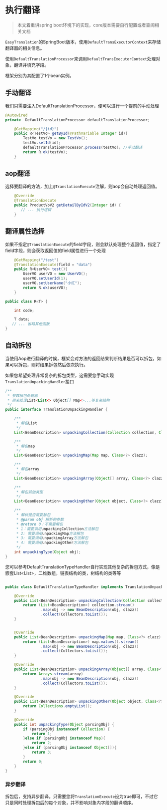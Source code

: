 # 执行翻译

> 本文着重讲spring boot环境下的实现，core版本需要自行配置或者查阅相关文档

`EasyTranslation`的SpringBoot版本，使用`DefaultTransExecutorContext`来存储翻译器的相关信息。

使用`DefaultTranslationProcessor`来调用`DefaultTransExecutorContext`处理对象，翻译并填充字段。

框架分别为其配置了1个bean实例。

## 手动翻译

我们只需要注入DefaultTranslationProcessor，便可以进行一个提前的手动处理

```java
@Autowired
private  DefaultTranslationProcessor defaultTranslationProcessor;

    @GetMapping("/{id}")
    public R<TestVo> getById(@PathVariable Integer id){
        TestVo testVo = new TestVo();
        testVo.setId(id);
        defaultTranslationProcessor.process(testVo); //手动翻译
        return R.ok(testVo);
    }

```

## aop翻译

选择要翻译的方法，加上`@TranslationExecute`注解，则aop会自动处理返回值。

```java
    @Override
    @TranslationExecute
    public ProductVoV2 getDetailByIdV2(Integer id) {
       // ... 执行逻辑
    }
```



## 翻译属性选择

如果不指定`@TranslationExecute`的field字段，则会默认处理整个返回值，指定了field字段，则会获取返回值的field属性进行一个处理

```java
    @GetMapping("/test")
    @TranslationExecute(field = "data")
    public R<UserVO> test(){
        UserVO userVO = new UserVO();
        userVO.setUserId(1);
        userVO.setUserName("小红");
        return R.ok(userVO);
    }
```

```java
public class R<T> {

    int code;

    T data;
   // ... 省略其他函数
}
```

## 自动拆包

当使用Aop进行翻译的时候，框架会对方法的返回结果判断结果是否可以拆包，如果可以拆包，则将结果拆包然后依次执行。

如果您希望处理非常复杂的拆包类型，这需要您手动实现`TranslationUnpackingHandler`接口

```java
/**
 * 参数解包处理器
 * 用来处理List<List<> Object[] Map<>...等复杂结构
 */
public interface TranslationUnpackingHandler {

    /**
     * 解包List
     */
    List<BeanDescription> unpackingCollection(Collection collection, Class<?> clazz);

    /**
     * 解包map
     */
    List<BeanDescription> unpackingMap(Map map, Class<?> clazz);

    /**
     * 解包array
     */
    List<BeanDescription> unpackingArray(Object[] array, Class<?> clazz);

    /**
     * 解包其他类型
     */
    List<BeanDescription> unpackingOther(Object object, Class<?> clazz);

    /**
     * 解析是否需要解包
     * @param obj 解析的参数
     * @return 0：不需要解包
     * 1：需要调用unpackingCollection方法解包
     * 2: 需要调用unpackingMap方法解包
     * 3: 需要调用unpackingArray方法解包
     * 4: 需要调用unpackingOther方法解包
     */
    int unpackingType(Object obj);
}

```

您可以参考DefaultTranslationTypeHandler自行实现其他复杂的拆包方式，像是嵌套List<List<Object>>，二维数组，链表结构的类，树结构的类等等

```java

public class DefaultTranslationTypeHandler implements TranslationUnpackingHandler {

    @Override
    public List<BeanDescription> unpackingCollection(Collection collection, Class<?> clazz) {
        return (List<BeanDescription>) collection.stream()
                .map(obj -> new BeanDescription(obj, clazz))
                .collect(Collectors.toList());
    }


    @Override
    public List<BeanDescription> unpackingMap(Map map, Class<?> clazz) {
        return (List<BeanDescription>) map.values().stream()
                .map(obj -> new BeanDescription(obj, clazz))
                .collect(Collectors.toList());
    }

    @Override
    public List<BeanDescription> unpackingArray(Object[] array, Class<?> clazz) {
        return Arrays.stream(array)
                .map(obj -> new BeanDescription(obj, clazz))
                .collect(Collectors.toList());
    }

    @Override
    public List<BeanDescription> unpackingOther(Object object, Class<?> clazz) {
        return Collections.emptyList();
    }

    @Override
    public int unpackingType(Object parsingObj) {
        if (parsingObj instanceof Collection) {
            return 1;
        }else if (parsingObj instanceof Map){
            return 2;
        }else if (parsingObj instanceof Object[]){
            return 3;
        }
        return 0;
    }
}
```

### 异步翻译

拆包后，支持异步翻译。只需要您将`TranslationExecute`设为true即可，不过它只是同时处理拆包后的每个对象，并不影响对象内字段的翻译顺序。

